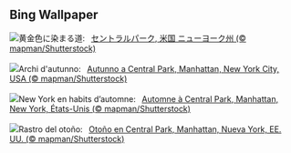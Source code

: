 ## Bing Wallpaper
![](https://www.bing.com/th?id=OHR.CentralParkAutumn_JA-JP4069662350_UHD.jpg&w=1000)黄金色に染まる道:&nbsp;&ensp;[セントラルパーク, 米国 ニューヨーク州 (© mapman/Shutterstock)](https://www.bing.com/th?id=OHR.CentralParkAutumn_JA-JP4069662350_UHD.jpg)
<br><br/>
![](https://www.bing.com/th?id=OHR.CentralParkAutumn_IT-IT8332847317_UHD.jpg&w=1000)Archi d'autunno:&nbsp;&ensp;[Autunno a Central Park, Manhattan, New York City, USA (© mapman/Shutterstock)](https://www.bing.com/th?id=OHR.CentralParkAutumn_IT-IT8332847317_UHD.jpg)
<br><br/>
![](https://www.bing.com/th?id=OHR.CentralParkAutumn_FR-FR5749913554_UHD.jpg&w=1000)New York en habits d’automne:&nbsp;&ensp;[Automne à Central Park, Manhattan, New York, États-Unis (© mapman/Shutterstock)](https://www.bing.com/th?id=OHR.CentralParkAutumn_FR-FR5749913554_UHD.jpg)
<br><br/>
![](https://www.bing.com/th?id=OHR.CentralParkAutumn_ES-ES2052483366_UHD.jpg&w=1000)Rastro del otoño:&nbsp;&ensp;[Otoño en Central Park, Manhattan, Nueva York, EE. UU. (© mapman/Shutterstock)](https://www.bing.com/th?id=OHR.CentralParkAutumn_ES-ES2052483366_UHD.jpg)
<br><br/>
